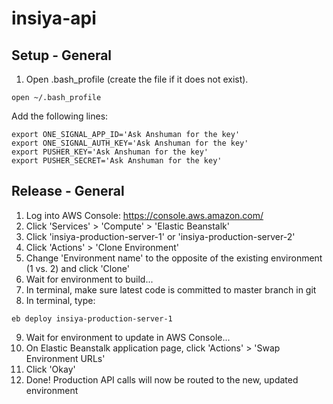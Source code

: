 # insiya-api

## Setup - General
1. Open .bash_profile (create the file if it does not exist).
````
open ~/.bash_profile
````
Add the following lines:
````
export ONE_SIGNAL_APP_ID='Ask Anshuman for the key'
export ONE_SIGNAL_AUTH_KEY='Ask Anshuman for the key'
export PUSHER_KEY='Ask Anshuman for the key'
export PUSHER_SECRET='Ask Anshuman for the key'
````

## Release - General
1. Log into AWS Console: https://console.aws.amazon.com/
2. Click 'Services' > 'Compute' > 'Elastic Beanstalk'
3. Click 'insiya-production-server-1' or 'insiya-production-server-2'
4. Click 'Actions' > 'Clone Environment'
5. Change 'Environment name' to the opposite of the existing environment (1 vs. 2) and click 'Clone'
6. Wait for environment to build...
7. In terminal, make sure latest code is committed to master branch in git
8. In terminal, type:
````
eb deploy insiya-production-server-1
````
9. Wait for environment to update in AWS Console...
10. On Elastic Beanstalk application page, click 'Actions' > 'Swap Environment URLs'
11. Click 'Okay'
12. Done! Production API calls will now be routed to the new, updated environment



